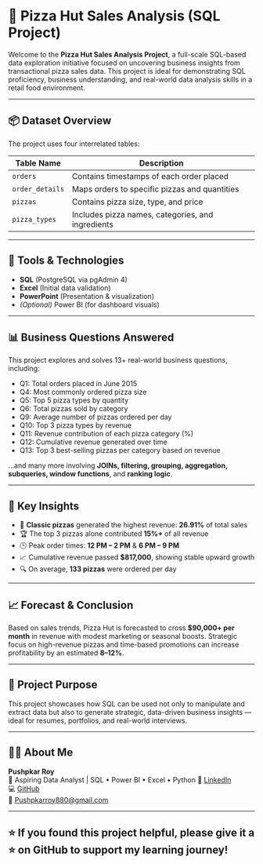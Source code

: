 # 🍕 Pizza Hut Sales Analysis (SQL Project)

Welcome to the **Pizza Hut Sales Analysis Project**, a full-scale SQL-based data exploration initiative focused on uncovering business insights from transactional pizza sales data. This project is ideal for demonstrating SQL proficiency, business understanding, and real-world data analysis skills in a retail food environment.

---

## 📦 Dataset Overview

The project uses four interrelated tables:

| Table Name      | Description |
|------------------|-------------|
| `orders`         | Contains timestamps of each order placed |
| `order_details`  | Maps orders to specific pizzas and quantities |
| `pizzas`         | Contains pizza size, type, and price |
| `pizza_types`    | Includes pizza names, categories, and ingredients |

---

## 🔧 Tools & Technologies

- **SQL** (PostgreSQL via pgAdmin 4)
- **Excel** (Initial data validation)
- **PowerPoint** (Presentation & visualization)
- *(Optional)* Power BI (for dashboard visuals)

---

## 📊 Business Questions Answered

This project explores and solves 13+ real-world business questions, including:

- Q1: Total orders placed in June 2015  
- Q4: Most commonly ordered pizza size  
- Q5: Top 5 pizza types by quantity  
- Q6: Total pizzas sold by category  
- Q9: Average number of pizzas ordered per day  
- Q10: Top 3 pizza types by revenue  
- Q11: Revenue contribution of each pizza category (%)  
- Q12: Cumulative revenue generated over time  
- Q13: Top 3 best-selling pizzas per category based on revenue  

…and many more involving **JOINs, filtering, grouping, aggregation, subqueries, window functions**, and **ranking logic**.

---

## 🧠 Key Insights

- 🍕 **Classic pizzas** generated the highest revenue: **26.91%** of total sales  
- 🏆 The top 3 pizzas alone contributed **15%+** of all revenue  
- 🕒 Peak order times: **12 PM – 2 PM** & **6 PM – 9 PM**  
- 📈 Cumulative revenue passed **$817,000**, showing stable upward growth  
- 🔍 On average, **133 pizzas** were ordered per day  

---

## 📈 Forecast & Conclusion

Based on sales trends, Pizza Hut is forecasted to cross **$90,000+ per month** in revenue with modest marketing or seasonal boosts. Strategic focus on high-revenue pizzas and time-based promotions can increase profitability by an estimated **8–12%**.

---

## 📌 Project Purpose

This project showcases how SQL can be used not only to manipulate and extract data but also to generate strategic, data-driven business insights — ideal for resumes, portfolios, and real-world interviews.

---

## 🙋‍♂️ About Me

**Pushpkar Roy**  
🧠 Aspiring Data Analyst | SQL • Power BI • Excel • Python 
🔗 [LinkedIn](https://www.linkedin.com/in/pushpkar-roy)  
💻 [GitHub](https://github.com/PushpkarRoy)  
📧 Pushpkarroy880@gmail.com  

---

## ⭐ If you found this project helpful, please give it a ⭐ on GitHub to support my learning journey!
